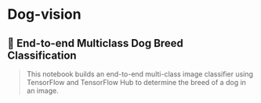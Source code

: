# Dog-vision

## 🐶 End-to-end Multiclass Dog Breed Classification

>This notebook builds an end-to-end multi-class image classifier using TensorFlow and TensorFlow Hub to determine the breed of a dog in an image.
